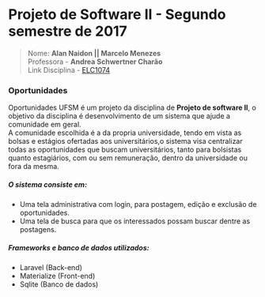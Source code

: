 # Projeto de Software II - Segundo semestre de 2017

>Nome: **Alan Naidon || Marcelo Menezes**<br>
>Professora - **Andrea Schwertner Charão**<br>
>Link Disciplina - [ELC1074](https://github.com/AndreaInfUFSM/elc1074-2017b)

### Oportunidades
Oportunidades UFSM é um projeto da disciplina de **Projeto de software II**, o objetivo da disciplina é desenvolvimento de um sistema que ajude a comunidade em geral.<br>
A comunidade escolhida é a da propria universidade, tendo em vista as bolsas e estágios ofertadas aos universitários,o sistema visa centralizar todas as oportunidades que buscam universitários, tanto para bolsistas quanto estagiários, com ou sem remuneração, dentro da universidade ou fora da mesma.<br>

##### O sistema consiste em:<br>
- Uma tela administrativa com login, para postagem, edição e exclusão de oportunidades.
- Uma tela de busca para que os interessados possam buscar dentre as postagens.

##### Frameworks e banco de dados utilizados:
- Laravel (Back-end)
- Materialize (Front-end)
- Sqlite (Banco de dados)
